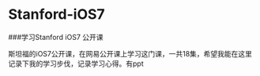 # Stanford-iOS7
###学习Stanford iOS7 公开课

斯坦福的iOS7公开课，在网易公开课上学习这门课，一共18集，希望我能在这里记录下我的学习步伐，记录学习心得。有ppt

